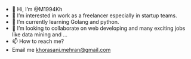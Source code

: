- 👋 Hi, I’m @M1994Kh
- 👀 I’m interested in work as a freelancer especially in startup teams.
- 🌱 I’m currently learning Golang and python.
- 💞️ I’m looking to collaborate on web developing and many exciting jobs like data mining and ...
- 📫 How to reach me?
-  Email me khorasani.mehran@gmail.com

<!---
M1994Kh/M1994Kh is a ✨ special ✨ repository because its `README.md` (this file) appears on your GitHub profile.
You can click the Preview link to take a look at your changes.
--->
